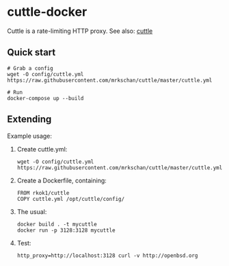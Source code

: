 cuttle-docker
=============

Cuttle is a rate-limiting HTTP proxy. See also: [cuttle](https://github.com/mrkschan/cuttle)

Quick start
-----------

```
# Grab a config
wget -O config/cuttle.yml https://raw.githubusercontent.com/mrkschan/cuttle/master/cuttle.yml

# Run
docker-compose up --build
```

Extending
---------

Example usage:

1. Create cuttle.yml:
    ```
    wget -O config/cuttle.yml https://raw.githubusercontent.com/mrkschan/cuttle/master/cuttle.yml
    ```

2. Create a Dockerfile, containing:
    ```
    FROM rkok1/cuttle
    COPY cuttle.yml /opt/cuttle/config/
    ```

3. The usual:
    ```
    docker build . -t mycuttle
    docker run -p 3128:3128 mycuttle
    ```

4. Test:
    ```
    http_proxy=http://localhost:3128 curl -v http://openbsd.org
    ```